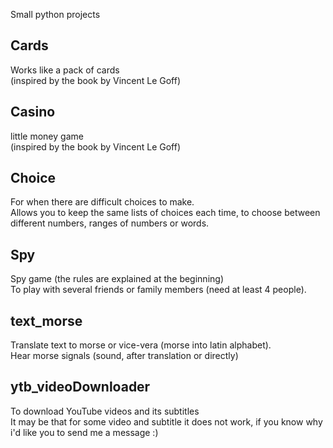 Small python projects

## Cards
Works like a pack of cards <br>
(inspired by the book by Vincent Le Goff)
<br>

## Casino
little money game <br>
(inspired by the book by Vincent Le Goff)
<br>

## Choice
For when there are difficult choices to make. <br>
Allows you to keep the same lists of choices each time, to choose between different numbers, ranges of numbers or words.
<br>

## Spy
Spy game (the rules are explained at the beginning) <br>
To play with several friends or family members (need at least 4 people).
<br>

## text_morse
Translate text to morse or vice-vera (morse into latin alphabet). <br>
Hear morse signals (sound, after translation or directly)
<br>

## ytb_videoDownloader
To download YouTube videos and its subtitles <br>
It may be that for some video and subtitle it does not work, if you know why i'd like you to send me a message :)
